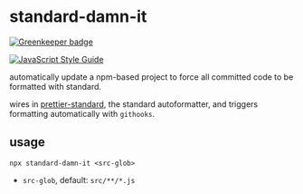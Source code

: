 # standard-damn-it

[![Greenkeeper badge](https://badges.greenkeeper.io/cdaringe/standard-damn-it.svg)](https://greenkeeper.io/)

[![JavaScript Style Guide](https://img.shields.io/badge/code_style-standard-brightgreen.svg)](https://standardjs.com)

automatically update a npm-based project to force all committed code to be formatted with standard.

wires in [prettier-standard](https://www.npmjs.com/package/prettier-standard), the standard autoformatter, and triggers formatting automatically with `githooks`.

## usage

`npx standard-damn-it <src-glob>`

- `src-glob`, default: `src/**/*.js`
